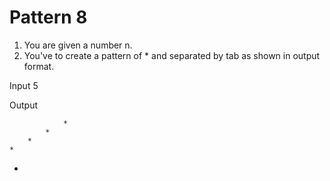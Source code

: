 #  Pattern 8

1. You are given a number n.
2. You've to create a pattern of * and separated by tab as shown in output format.

Input 
5

Output 

                *
            *
        *
    *
*

